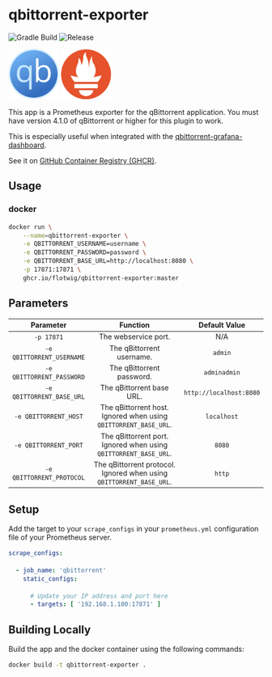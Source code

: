 # qbittorrent-exporter

![Gradle Build](https://github.com/flotwig/qbittorrent-exporter/actions/workflows/build.yaml/badge.svg) ![Release](https://github.com/flotwig/qbittorrent-exporter/actions/workflows/release.yaml/badge.svg)

<img src="https://github.com/caseyscarborough/qbittorrent-grafana-dashboard/blob/master/images/logo.png" width=100> <img src="https://github.com/caseyscarborough/qbittorrent-grafana-dashboard/blob/master/images/prometheus.png" width=100>

This app is a Prometheus exporter for the qBittorrent application. You must have version 4.1.0 of qBittorrent or higher
for this plugin to work.

This is especially useful when integrated with
the [qbittorrent-grafana-dashboard](https://github.com/caseyscarborough/qbittorrent-grafana-dashboard).

See it on [GitHub Container Registry (GHCR)](https://github.com/flotwig/qbittorrent-exporter/pkgs/container/qbittorrent-exporter).

## Usage

### docker

```bash
docker run \
    --name=qbittorrent-exporter \
    -e QBITTORRENT_USERNAME=username \
    -e QBITTORRENT_PASSWORD=password \
    -e QBITTORRENT_BASE_URL=http://localhost:8080 \
    -p 17871:17871 \
    ghcr.io/flotwig/qbittorrent-exporter:master
```

## Parameters

|         Parameter         |                               Function                               |      Default Value      |
|:-------------------------:|:--------------------------------------------------------------------:|:-----------------------:|
|        `-p 17871`         |                         The webservice port.                         |           N/A           |
| `-e QBITTORRENT_USERNAME` |                      The qBittorrent username.                       |         `admin`         |
| `-e QBITTORRENT_PASSWORD` |                      The qBittorrent password.                       |      `adminadmin`       |
| `-e QBITTORRENT_BASE_URL` |                      The qBittorrent base URL.                       | `http://localhost:8080` |
|   `-e QBITTORRENT_HOST`   |   The qBittorrent host. Ignored when using `QBITTORRENT_BASE_URL`.   |       `localhost`       |
|   `-e QBITTORRENT_PORT`   |   The qBittorrent port. Ignored when using `QBITTORRENT_BASE_URL`.   |         `8080`          |
| `-e QBITTORRENT_PROTOCOL` | The qBittorrent protocol. Ignored when using `QBITTORRENT_BASE_URL`. |         `http`          |

## Setup

Add the target to your `scrape_configs` in your `prometheus.yml` configuration file of your Prometheus server.

```yml
scrape_configs:

  - job_name: 'qbittorrent'
    static_configs:

      # Update your IP address and port here
      - targets: [ '192.168.1.100:17871' ]
```

## Building Locally

Build the app and the docker container using the following commands:

```bash
docker build -t qbittorrent-exporter .
```
